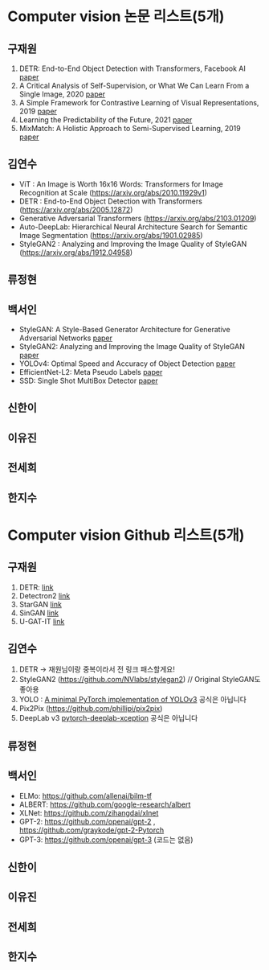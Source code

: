 # Computer vision 논문 리스트(5개)

## 구재원
1. DETR: End-to-End Object Detection with Transformers, Facebook AI [paper](https://arxiv.org/pdf/2005.12872.pdf)
2. A Critical Analysis of Self-Supervision, or What We Can Learn From a Single Image, 2020 [paper](https://arxiv.org/pdf/1904.13132.pdf)
3. A Simple Framework for Contrastive Learning of Visual Representations, 2019 [paper](https://arxiv.org/pdf/2002.05709.pdf)
4. Learning the Predictability of the Future, 2021 [paper](https://arxiv.org/pdf/2101.01600.pdf)
5. MixMatch: A Holistic Approach to Semi-Supervised Learning, 2019 [paper](https://arxiv.org/pdf/1905.02249.pdf)
 

## 김연수

- ViT : An Image is Worth 16x16 Words: Transformers for Image Recognition at Scale (https://arxiv.org/abs/2010.11929v1)
- DETR : End-to-End Object Detection with Transformers (https://arxiv.org/abs/2005.12872)
- Generative Adversarial Transformers (https://arxiv.org/abs/2103.01209)
- Auto-DeepLab: Hierarchical Neural Architecture Search for Semantic Image Segmentation (https://arxiv.org/abs/1901.02985)
- StyleGAN2 : Analyzing and Improving the Image Quality of StyleGAN (https://arxiv.org/abs/1912.04958)

## 류정현



## 백서인
- StyleGAN: A Style-Based Generator Architecture for Generative Adversarial Networks [paper](https://arxiv.org/pdf/1812.04948v3.pdf)
- StyleGAN2: Analyzing and Improving the Image Quality of StyleGAN [paper](https://arxiv.org/pdf/1912.04958v2.pdf)
- YOLOv4: Optimal Speed and Accuracy of Object Detection [paper](https://arxiv.org/abs/2004.10934)
- EfficientNet-L2: Meta Pseudo Labels [paper](https://arxiv.org/pdf/2003.10580v4.pdf)
- SSD: Single Shot MultiBox Detector [paper](https://arxiv.org/pdf/1512.02325.pdf)


## 신한이


## 이유진



## 전세희



## 한지수


# Computer vision Github 리스트(5개)



## 구재원
1. DETR: [link](https://github.com/facebookresearch/detr)
2. Detectron2 [link](https://github.com/facebookresearch/detectron2)
3. StarGAN [link](https://github.com/yunjey/stargan)
4. SinGAN [link](https://github.com/tamarott/SinGAN)
5. U-GAT-IT [link](https://github.com/znxlwm/UGATIT-pytorch)


## 김연수
1. DETR -> 재원님이랑 중복이라서 전 링크 패스할게요!
2. StyleGAN2 (https://github.com/NVlabs/stylegan2) // Original StyleGAN도 좋아용
3. YOLO : [A minimal PyTorch implementation of YOLOv3](https://github.com/eriklindernoren/PyTorch-YOLOv3) 공식은 아닙니다
4. Pix2Pix (https://github.com/phillipi/pix2pix)
5. DeepLab v3 [pytorch-deeplab-xception](https://github.com/jfzhang95/pytorch-deeplab-xception) 공식은 아닙니다


## 류정현



## 백서인
- ELMo: https://github.com/allenai/bilm-tf
- ALBERT: https://github.com/google-research/albert
- XLNet: https://github.com/zihangdai/xlnet
- GPT-2: https://github.com/openai/gpt-2 , https://github.com/graykode/gpt-2-Pytorch 
- GPT-3: https://github.com/openai/gpt-3 (코드는 없음)


## 신한이


## 이유진



## 전세희



## 한지수


